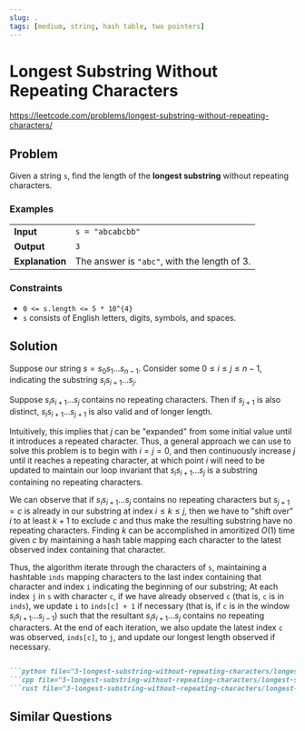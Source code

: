 ```yaml
---
slug: .
tags: [medium, string, hash table, two pointers]
---
```


# Longest Substring Without Repeating Characters

<Difficulty m />

https://leetcode.com/problems/longest-substring-without-repeating-characters/

## Problem

Given a string `s`, find the length of the **longest substring** without repeating characters.

### Examples

<Example>

| | |
:--|:--
**Input**       | `s = "abcabcbb"`
**Output**      | `3`
**Explanation** | The answer is `"abc"`, with the length of 3.

</Example>

### Constraints

- `0 <= s.length <= 5 * 10^{4}`
- `s` consists of English letters, digits, symbols, and spaces.

## Solution

Suppose our string $s=s_0s_1\ldots s_{n-1}$. Consider some $0\leq i \leq j \leq n-1$, indicating the substring $s_is_{i+1}\ldots s_j$.

Suppose $s_is_{i+1}\ldots s_j$ contains no repeating characters. Then if $s_{j+1}$ is also distinct, $s_is_{i+1}\ldots s_{j+1}$ is also valid and of longer length.

Intuitively, this implies that $j$ can be "expanded" from some initial value until it introduces a repeated character. Thus, a general approach we can use to solve this problem is to begin with $i=j=0$, and then continuously increase $j$ until it reaches a repeating character, at which point $i$ will need to be updated to maintain our loop invariant that $s_is_{i+1}\ldots s_j$ is a substring containing no repeating characters.

We can observe that if $s_is_{i+1}\ldots s_j$ contains no repeating characters but $s_{j+1}=c$ is already in our substring at index $i\leq k\leq j$, then we have to "shift over" $i$ to at least $k+1$ to exclude $c$ and thus make the resulting substring have no repeating characters. Finding $k$ can be accomplished in amoritized $O(1)$ time given $c$ by maintaining a hash table mapping each character to the latest observed index containing that character.

Thus, the algorithm iterate through the characters of `s`, maintaining a hashtable `inds` mapping characters to the last index containing that character and index `i` indicating the beginning of our substring; At each index `j` in `s` with character `c`, if we have already observed `c` (that is, `c` is in `inds`), we update `i` to `inds[c] + 1` if necessary (that is, if `c` is in the window $s_is_{i+1}\ldots s_{j-1}$) such that the resultant $s_is_{i+1}\ldots s_j$ contains no repeating characters. At the end of each iteration, we also update the latest index `c` was observed, `inds[c]`, to `j`, and update our longest length observed if necessary.

```md codetabs

```python file="3-longest-substring-without-repeating-characters/longest-substring-without-repeating-characters.py"
```cpp file="3-longest-substring-without-repeating-characters/longest-substring-without-repeating-characters.cpp"
```rust file="3-longest-substring-without-repeating-characters/longest-substring-without-repeating-characters.rs"

```

## Similar Questions

<Similar title="Longest Substring with At Most Two Distinct Characters" m />

<Similar title="Longest Substring with At Most K Distinct Characters" m />

<Similar title="Subarrays with K Different Integers" h />

<Similar title="Maximum Erasure Value" m />